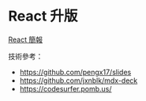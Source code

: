# React 升版

[React 簡報](https://senahuang.github.io/react-upgrade-sharing/public/0)


技術參考：
- https://github.com/pengx17/slides
- https://github.com/jxnblk/mdx-deck
- https://codesurfer.pomb.us/
